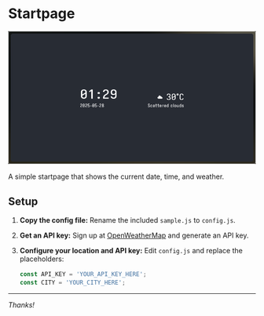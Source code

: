 # Startpage

![Preview](assets/preview.png)

A simple startpage that shows the current date, time, and weather.



## Setup

1. **Copy the config file:**
   Rename the included `sample.js` to `config.js`.

2. **Get an API key:**
   Sign up at [OpenWeatherMap](https://home.openweathermap.org/api_keys) and generate an API key.

3. **Configure your location and API key:**
   Edit `config.js` and replace the placeholders:
   ```js
   const API_KEY = 'YOUR_API_KEY_HERE';
   const CITY = 'YOUR_CITY_HERE';
   ```

---

*Thanks!*

